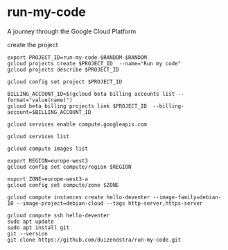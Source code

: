 # run-my-code
A journey through the Google Cloud Platform

create the project
```
export PROJECT_ID=run-my-code-$RANDOM-$RANDOM
gcloud projects create $PROJECT_ID  --name="Run my code" 
gcloud projects describe $PROJECT_ID
```

```
gcloud config set project $PROJECT_ID
```

```
BILLING_ACCOUNT_ID=$(gcloud beta billing accounts list --format="value(name)")
gcloud beta billing projects link $PROJECT_ID  --billing-account=$BILLING_ACCOUNT_ID
```


```
gcloud services enable compute.googleapis.com
```

```
gcloud services list
```

```
gcloud compute images list
```

```
export REGION=europe-west3
gcloud config set compute/region $REGION
```

```
export ZONE=europe-west3-a
gcloud config set compute/zone $ZONE
```

```
gcloud compute instances create hello-deventer --image-family=debian-10 --image-project=debian-cloud --tags http-server,https-server
```

```
gcloud compute ssh hello-deventer
sudo apt update
sudo apt install git
git --version
git clone https://github.com/duizendstra/run-my-code.git
```

